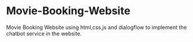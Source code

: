 # Movie-Booking-Website
Movie Booking Website using html,css,js and dialogflow to implement the chatbot service in the website.
